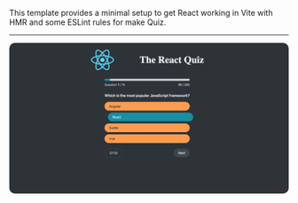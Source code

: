 This template provides a minimal setup to get React working in Vite with HMR and some ESLint rules for make Quiz.

<hr/>
<div align="center">
<img src = "./src/assets/react-quiz.png" style = "border-radius:10px">
</div>
